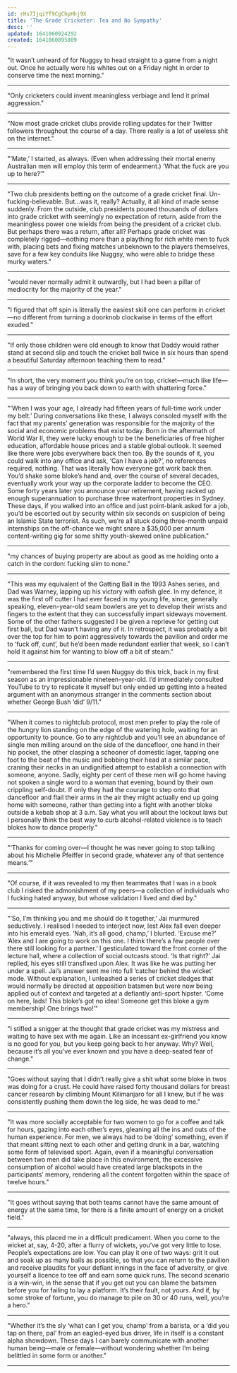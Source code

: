 ```yaml
---
id: rHs7IjqiYf9CgChpHhj9X
title: 'The Grade Cricketer: Tea and No Sympathy'
desc: ''
updated: 1641060924292
created: 1641060895809
---
```


"It wasn’t unheard of for Nuggsy to head straight to a game from a night out. Once he actually wore his whites out on a Friday night in order to conserve time the next morning."

---------

"Only cricketers could invent meaningless verbiage and lend it primal aggression."

---------

"Now most grade cricket clubs provide rolling updates for their Twitter followers throughout the course of a day. There really is a lot of useless shit on the internet."

---------

"‘Mate,’ I started, as always. (Even when addressing their mortal enemy Australian men will employ this term of endearment.) ‘What the fuck are you up to here?’"

---------

"Two club presidents betting on the outcome of a grade cricket final. Un-fucking-believable. But…was it, really? Actually, it all kind of made sense suddenly. From the outside, club presidents poured thousands of dollars into grade cricket with seemingly no expectation of return, aside from the meaningless power one wields from being the president of a cricket club. But perhaps there was a return, after all? Perhaps grade cricket was completely rigged—nothing more than a plaything for rich white men to fuck with, placing bets and fixing matches unbeknown to the players themselves, save for a few key conduits like Nuggsy, who were able to bridge these murky waters."

---------

"would never normally admit it outwardly, but I had been a pillar of mediocrity for the majority of the year."

---------

"I figured that off spin is literally the easiest skill one can perform in cricket—no different from turning a doorknob clockwise in terms of the effort exuded."

---------

"If only those children were old enough to know that Daddy would rather stand at second slip and touch the cricket ball twice in six hours than spend a beautiful Saturday afternoon teaching them to read."

---------

"In short, the very moment you think you’re on top, cricket—much like life—has a way of bringing you back down to earth with shattering force."

---------

"‘When I was your age, I already had fifteen years of full-time work under my belt.’ During conversations like these, I always consoled myself with the fact that my parents’ generation was responsible for the majority of the social and economic problems that exist today. Born in the aftermath of World War II, they were lucky enough to be the beneficiaries of free higher education, affordable house prices and a stable global outlook. It seemed like there were jobs everywhere back then too. By the sounds of it, you could walk into any office and ask, ‘Can I have a job?’, no references required, nothing. That was literally how everyone got work back then. You’d shake some bloke’s hand and, over the course of several decades, eventually work your way up the corporate ladder to become the CEO. Some forty years later you announce your retirement, having racked up enough superannuation to purchase three waterfront properties in Sydney. These days, if you walked into an office and just point-blank asked for a job, you’d be escorted out by security within six seconds on suspicion of being an Islamic State terrorist. As such, we’re all stuck doing three-month unpaid internships on the off-chance we might snare a $35,000 per annum content-writing gig for some shitty youth-skewed online publication."

---------

"my chances of buying property are about as good as me holding onto a catch in the cordon: fucking slim to none."

---------

"This was my equivalent of the Gatting Ball in the 1993 Ashes series, and Dad was Warney, lapping up his victory with oafish glee. In my defence, it was the first off cutter I had ever faced in my young life, since, generally speaking, eleven-year-old seam bowlers are yet to develop their wrists and fingers to the extent that they can successfully impart sideways movement. Some of the other fathers suggested I be given a reprieve for getting out first ball, but Dad wasn’t having any of it. In retrospect, it was probably a bit over the top for him to point aggressively towards the pavilion and order me to ‘fuck off, cunt’, but he’d been made redundant earlier that week, so I can’t hold it against him for wanting to blow off a bit of steam."

---------

"remembered the first time I’d seen Nuggsy do this trick, back in my first season as an impressionable nineteen-year-old. I’d immediately consulted YouTube to try to replicate it myself but only ended up getting into a heated argument with an anonymous stranger in the comments section about whether George Bush ‘did’ 9/11."

---------

"When it comes to nightclub protocol, most men prefer to play the role of the hungry lion standing on the edge of the watering hole, waiting for an opportunity to pounce. Go to any nightclub and you’ll see an abundance of single men milling around on the side of the dancefloor, one hand in their hip pocket, the other clasping a schooner of domestic lager, tapping one foot to the beat of the music and bobbing their head at a similar pace, craning their necks in an undignified attempt to establish a connection with someone, anyone. Sadly, eighty per cent of these men will go home having not spoken a single word to a woman that evening, bound by their own crippling self-doubt. If only they had the courage to step onto that dancefloor and flail their arms in the air they might actually end up going home with someone, rather than getting into a fight with another bloke outside a kebab shop at 3 a.m. Say what you will about the lockout laws but I personally think the best way to curb alcohol-related violence is to teach blokes how to dance properly."

---------

"‘Thanks for coming over—I thought he was never going to stop talking about his Michelle Pfeiffer in second grade, whatever any of that sentence means.’"

---------

"Of course, if it was revealed to my then teammates that I was in a book club I risked the admonishment of my peers—a collection of individuals who I fucking hated anyway, but whose validation I lived and died by."

---------

"‘So, I’m thinking you and me should do it together,’ Jai murmured seductively. I realised I needed to interject now, lest Alex fall even deeper into his emerald eyes. ‘Nah, it’s all good, champ,’ I blurted. ‘Excuse me?’ ‘Alex and I are going to work on this one. I think there’s a few people over there still looking for a partner.’ I gesticulated toward the front corner of the lecture hall, where a collection of social outcasts stood. ‘Is that right?’ Jai replied, his eyes still transfixed upon Alex. It was like he was putting her under a spell. Jai’s answer sent me into full ‘catcher behind the wicket’ mode. Without explanation, I unleashed a series of cricket sledges that would normally be directed at opposition batsmen but were now being applied out of context and targeted at a defiantly anti-sport hipster. ‘Come on here, lads! This bloke’s got no idea! Someone get this bloke a gym membership! One brings two!’"

---------

"I stifled a snigger at the thought that grade cricket was my mistress and waiting to have sex with me again. Like an incessant ex-girlfriend you know is no good for you, but you keep going back to her anyway. Why? Well, because it’s all you’ve ever known and you have a deep-seated fear of change."

---------

"Goes without saying that I didn’t really give a shit what some bloke in twos was doing for a crust. He could have raised forty thousand dollars for breast cancer research by climbing Mount Kilimanjaro for all I knew, but if he was consistently pushing them down the leg side, he was dead to me."

---------

"It was more socially acceptable for two women to go for a coffee and talk for hours, gazing into each other’s eyes, gleaning all the ins and outs of the human experience. For men, we always had to be ‘doing’ something, even if that meant sitting next to each other and getting drunk in a bar, watching some form of televised sport. Again, even if a meaningful conversation between two men did take place in this environment, the excessive consumption of alcohol would have created large blackspots in the participants’ memory, rendering all the content forgotten within the space of twelve hours."

---------

"It goes without saying that both teams cannot have the same amount of energy at the same time, for there is a finite amount of energy on a cricket field."

---------

"always, this placed me in a difficult predicament. When you come to the wicket at, say, 4-20, after a flurry of wickets, you’ve got very little to lose. People’s expectations are low. You can play it one of two ways: grit it out and soak up as many balls as possible, so that you can return to the pavilion and receive plaudits for your defiant innings in the face of adversity, or give yourself a licence to tee off and earn some quick runs. The second scenario is a win-win, in the sense that if you get out you can blame the batsmen before you for failing to lay a platform. It’s their fault, not yours. And if, by some stroke of fortune, you do manage to pile on 30 or 40 runs, well, you’re a hero."

---------

"Whether it’s the sly ‘what can I get you, champ’ from a barista, or a ‘did you tap on there, pal’ from an eagled-eyed bus driver, life in itself is a constant alpha showdown. These days I can barely communicate with another human being—male or female—without wondering whether I’m being belittled in some form or another."

---------
